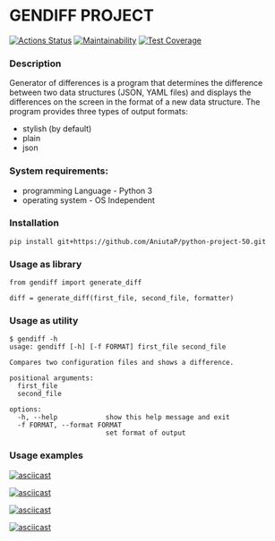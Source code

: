 # GENDIFF PROJECT 


[![Actions Status](https://github.com/AniutaP/python-project-50/workflows/hexlet-check/badge.svg)](https://github.com/AniutaP/python-project-50/actions)  [![Maintainability](https://api.codeclimate.com/v1/badges/f8ebfd49c1a7ee4eeaf7/maintainability)](https://codeclimate.com/github/AniutaP/Gendiff-project/maintainability)  [![Test Coverage](https://api.codeclimate.com/v1/badges/f8ebfd49c1a7ee4eeaf7/test_coverage)](https://codeclimate.com/github/AniutaP/Gendiff-project/test_coverage)


### Description
Generator of differences is a program that determines the difference between two data structures 
(JSON, YAML files) and displays the differences on the screen in the format of a new data structure. 
The program provides three types of output formats: 
* stylish (by default)
* plain
* json

### System requirements:
* programming Language - Python 3
* operating system - OS Independent


### Installation 
`pip install git+https://github.com/AniutaP/python-project-50.git`


### Usage as library
```
from gendiff import generate_diff

diff = generate_diff(first_file, second_file, formatter)
```


### Usage as utility
```
$ gendiff -h
usage: gendiff [-h] [-f FORMAT] first_file second_file

Compares two configuration files and shows a difference.

positional arguments:
  first_file
  second_file

options:
  -h, --help            show this help message and exit
  -f FORMAT, --format FORMAT
                        set format of output
```


### Usage examples
[![asciicast](https://asciinema.org/a/586204.svg)](https://asciinema.org/a/586204)


[![asciicast](https://asciinema.org/a/586205.svg)](https://asciinema.org/a/586205)


[![asciicast](https://asciinema.org/a/589462.svg)](https://asciinema.org/a/589462)


[![asciicast](https://asciinema.org/a/590449.svg)](https://asciinema.org/a/590449)